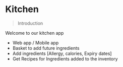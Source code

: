 # Kitchen
> Introduction
> 
Welcome to our kitchen app

- Web app / Mobile app
- Basket to add future ingredients
- Add ingredients [Allergy, calories, Expiry dates]
- Get Recipes for Ingredients added to the inventory